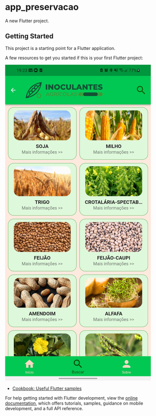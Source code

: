 # app_preservacao

A new Flutter project.

## Getting Started

This project is a starting point for a Flutter application.

A few resources to get you started if this is your first Flutter project:

[![Clique aqui](https://github.com/Carlos-Eduardo-Guedes-01/insumos/blob/main/apresentacao/Screenshot_20230709-192326.jpg)](https://youtu.be/FRONnF87BdE)


- [Cookbook: Useful Flutter samples](https://docs.flutter.dev/cookbook)

For help getting started with Flutter development, view the
[online documentation](https://docs.flutter.dev/), which offers tutorials,
samples, guidance on mobile development, and a full API reference.
